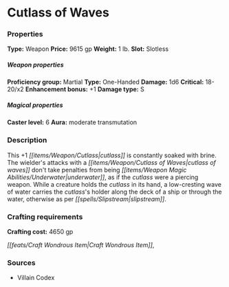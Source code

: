 ﻿---
Title: "Cutlass of Waves"
Type: "Weapon"
Price: "9615 gp"
Weight: "1 lb."
Slot: "Slotless"
Proficiency group: "Martial"
Weapon properties Type: "One-Handed"
Damage: "1d6"
Critical: "18-20/x2"
Enhancement bonus: "+1"
Damage type: "S"
Caster level: "6"
Aura: "moderate transmutation"
Description: |
  "This _+1 cutlass_ is constantly soaked with brine. The wielder's attacks with a _cutlass of waves_ don't take penalties from being underwater, as if the cutlass were a piercing weapon. While a creature holds the cutlass in its hand, a low-cresting wave of water carries the cutlass's holder along the deck of a ship or through the water, otherwise as per _slipstream_."
Crafting cost: "4650 gp"
Sources: "['Villain Codex']"
---

# Cutlass of Waves

### Properties

**Type:** Weapon **Price:** 9615 gp **Weight:** 1 lb. **Slot:** Slotless

##### Weapon properties

**Proficiency group:** Martial **Type:** One-Handed **Damage:** 1d6 **Critical:** 18-20/x2 **Enhancement bonus:** +1 **Damage type:** S

##### Magical properties

**Caster level:** 6 **Aura:** moderate transmutation

### Description

This +1 _[[items/Weapon/Cutlass|cutlass]]_ is constantly soaked with brine. The wielder's attacks with a _[[items/Weapon/Cutlass of Waves|cutlass of waves]]_ don't take penalties from being _[[items/Weapon Magic Abilities/Underwater|underwater]]_, as if the _cutlass_ were a piercing weapon. While a creature holds the _cutlass_ in its hand, a low-cresting wave of water carries the _cutlass_'s holder along the deck of a ship or through the water, otherwise as per _[[spells/Slipstream|slipstream]]_.

### Crafting requirements

**Crafting cost:** 4650 gp

_[[feats/Craft Wondrous Item|Craft Wondrous Item]]_,

### Sources

* Villain Codex